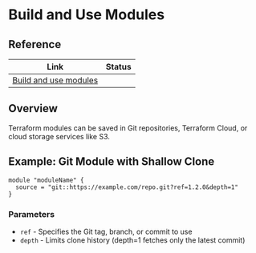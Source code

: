 # Build and Use Modules

## Reference

| Link                                                                                | Status |
| ----------------------------------------------------------------------------------- | ------ |
| [Build and use modules](https://developer.hashicorp.com/terraform/language/modules) |        |

## Overview

Terraform modules can be saved in Git repositories, Terraform Cloud, or cloud storage services like S3.

## Example: Git Module with Shallow Clone

```hcl
module "moduleName" {
  source = "git::https://example.com/repo.git?ref=1.2.0&depth=1"
}
```

### Parameters

- `ref` - Specifies the Git tag, branch, or commit to use
- `depth` - Limits clone history (depth=1 fetches only the latest commit)
